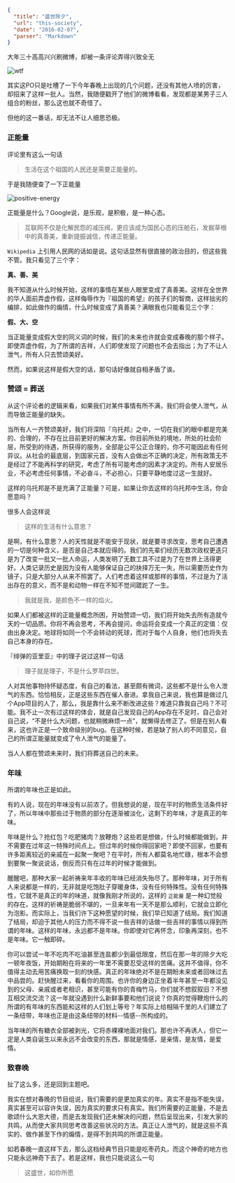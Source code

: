 ```json
{
  "title": "盛世除夕",
  "url": "this-society",
  "date": "2016-02-07",
  "parser": "Markdown"
}
```

大年三十高高兴兴刷微博，却被一条评论弄得兴致全无

![wtf](https://o92gap2xr.qnssl.com/typeblog/content/images/2016/02/Screenshot_20160207-223257.png)

其实这PO只是吐槽了一下今年春晚上出现的几个问题，还没有其他人喷的厉害，却招来了这样一批人。当然，我随便戳开了他们的微博看看，发现都是某男子三人组合的粉丝，那么这也就不奇怪了。

但他的这一番话，却无法不让人细思恐极。

### 正能量

评论里有这么一句话

> 生活在这个祖国的人民还是需要正能量的。

于是我随便查了一下正能量

![positive-energy](https://o92gap2xr.qnssl.com/typeblog/content/images/2016/02/Screenshot_20160207-232219.png)

正能量是什么？Google说，是乐观，是积极，是一种心态。

> 互联网不仅是化解民怨的减压阀，更应该成为国民心态的压舱石，发掘草根中的真善美，重新提振诚信，传递正能量。

`Wikipedia` 上引用人民网的话如是说。这句话显然有很直接的政治目的，但这些我不管。我只看见了三个字：

__真、善、美__

我不知道从什么时候开始，这样的事情在某些人眼里变成了真善美。这样在全世界的华人面前弄虚作假，这样侮辱作为『祖国的希望』的孩子们的智商，这样拙劣的编排，如此做作的煽情，什么时候变成了真善美？满眼我也只能看见三个字：

__假、大、空__

当正能量变成假大空的同义词的时候，我们的未来也许就会变成春晚的那个样子。即使弄虚作假，为了所谓的吉祥，人们即使发现了问题也不会去指出；为了不让人泄气，所有人只去赞颂美好。

然而，如果说这样是假大空的话，那句话好像就自相矛盾了诶。

### 赞颂 = 葬送

从这个评论者的逻辑来看，如果我们对某件事情有所不满，我们将会使人泄气，从而导致正能量的缺失。

当所有人一齐赞颂美好，我们将深陷『乌托邦』之中，一切在我们的眼中都是完美的、合理的，不存在比目前更好的解决方案。你目前所处的境地，所处的社会阶层，所受到的待遇，所获得的服务，全部是公平公正合理的，你不可能因此有任何异议。从社会的最底层，到国家元首，没有人会做出不正确的决定，所有政策无不是经过了不能再科学的研究，考虑了所有可能考虑的因素才决定的。所有人安居乐业，不必考虑任何事情，不必奋斗，不必担心，只要平静地度过这一生就好。

这样的乌托邦是不是充满了正能量？可是，如果让你去这样的乌托邦中生活，你会愿意吗？

很多人会这样说

> 这样的生活有什么意思？

是啊，有什么意思？人的天性就是不能安于现状，就是要寻求改变，思考自己遭遇的一切是何种含义，是否是自己本就应得的。我们的先辈们经历无数次政权更迭只是为了改变一批又一批人命运，人类发明了无数工具不过是为了在世界上活得更好。人类记录历史是因为没有人能够保证自己的抉择万无一失，所以需要历史作为镜子，只是大部分人从来不照罢了。人们考虑着这样或那样的事情，不过是为了活出存在的意义，而不是和动物一样在不知不觉间蹉跎了一生。

> 我就是我，是颜色不一样的焰火。

如果人们都被这样的正能量概念所困，开始赞颂一切，我们将开始失去所有造就今天的一切品质。你将不再会思考，不再会提问，命运将会变成一个真正的定值：仅由出身决定。地球将如同一个不会转动的死球，而对于每个人自身，他们也将失去自己本身的存在。

『绯弹的亚里亚』中的理子说过这样一句话

> 理子就是理子，不是什么罗苹四世。

人对其他事物持怀疑态度，有自己的看法，甚至颇有微词，这些都不是什么令人泄气的东西。恰恰相反，正是这些东西在催人奋进。拿我自己来说，我也算是做过几个App项目的人了，那么，我是靠什么来不断改进这些？难道只靠我自己吗？不可能。我不止一次有过这样的体会，就是自己发现自己的App存在不足时，自己会对自己说，“不是什么大问题，也就稍微麻烦一点”，就懒得去修正了。但是在别人看来，这也许正是一个致命级别的bug。在这种时候，若是缺了别人的不同意见，自己的所谓正能量就变成了令人泄气的能量了。

当人人都在赞颂未来时，我们将葬送自己的未来。

### 年味

所谓的年味也正是如此。

有的人说，现在的年味没有以前浓了。但我想说的是，现在平时的物质生活条件好了，所以年味中那些过于物质的部分在逐渐被淡化，这剩下的年味，才是真正的年味。

年味是什么？抢红包？吃肥猪肉？放鞭炮？这些若是想做，什么时候都能做到，并不需要在过年这一特殊时间点上。但过年的时候你得回家吧？即使不回家，也要有许多距离较近的亲戚在一起聚一聚吧？在平时，所有人都莫名地忙碌，根本不会想到要聚一聚说说话，倒反而只有在过年的时候才能做到。

醒醒吧，那种大家一起祈祷来年丰收的年味已经消失殆尽了。那种年味，对于所有人来说都是一样的，无非就是吃饱肚子穿暖身体，没有任何特殊性。没有任何特殊性，它就不是真正的年的味道，就像我刚才所说的，这样的 `正能量` 是一种幻觉般的存在。这样的祈祷是脆弱不堪的，一旦来年有一天不是那么顺利，它就会立即化为泡影。而实际上，当我们许下这种愿望的时候，我们早已知道了结局。我们知道了结局，却迫于其他人的压力而不得不说一些吉祥的话做一些吉祥的事情以得到所谓的年味。这样的年味，永远都不是年味。你即使对它再怀念，印象再深刻，也不是年味。它一触即碎。

你可以尝试一年不吃肉不吃油甚至连盐都少到最低限度，然后在那一年的除夕大吃一顿年夜饭，开始期盼在将来的一年里不需要忍受这样的苦痛。这并不值得，你不值得主动去用苦痛换取一刻的快感。真正的年味绝对不是在期盼未来或者回味过去中品尝的。赶快醒过来，看看你的周围。也许你的身边正坐着半年甚至一年都没见到的父母、亲戚或者老相识，甚至可能有你的青梅竹马，你们就不想叙叙旧？不想互相交流交流？这一年就没遇到什么新鲜事要和他们说说？你真的觉得鞭炮什么的所谓的有年味的东西能和这样的人们划上等号？年实际上给相隔千里的人们建立了一条纽带，年味也正是由这条纽带的材料--情感--所构成的。

当年味的所有糖衣全部被剥光，它将赤裸裸地面对我们。那也许不再诱人，但它一定是人类自诞生以来永远不会改变的东西，那就是情感，是亲情，是友情，是爱情。

### 致春晚

扯了这么多，还是回到主题吧。

我实在想对春晚的节目组说，我们需要的是更加真实的年。真实不是指不能失误，真实甚至可以容许失误，因为真实的要求只有真实。我们所需要的正能量，不是去歌颂什么大恩大德，而是去发现我们还未解决的问题，然后呈现出来，引发大家的共鸣，从而使大家共同思考改善这些状况的方法。真正让人泄气的，就是这些不真实的、做作甚至下作的煽情，是得不到共鸣的所谓正能量。

如若春晚一直这样下去，那么这档经典节目只能是吃枣药丸，而这个神奇的地方也只能永远神奇下去了。若是这样，我也只能说这么一句

> 这盛世，如你所愿 